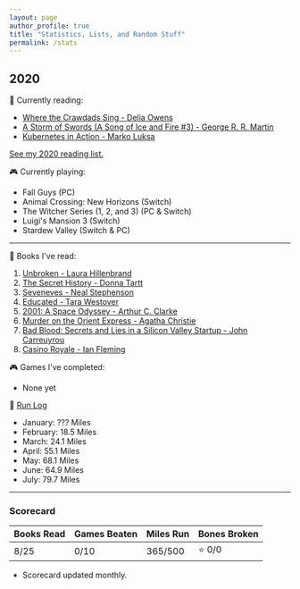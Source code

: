 ```yaml
---
layout: page
author_profile: true
title: "Statistics, Lists, and Random Stuff"
permalink: /stats
---
```


## 2020

:book: Currently reading:
- [Where the Crawdads Sing - Delia Owens][b11]
- [A Storm of Swords (A Song of Ice and Fire #3) - George R. R. Martin][b8]
- [Kubernetes in Action - Marko Luksa][b9]

[See my 2020 reading list.][b0]

:video_game: Currently playing:
- Fall Guys (PC)
- Animal Crossing: New Horizons (Switch)
- The Witcher Series (1, 2, and 3) (PC & Switch)
- Luigi's Mansion 3 (Switch)
- Stardew Valley (Switch & PC)

---

:book: Books I've read:
1. [Unbroken - Laura Hillenbrand][b1]
2. [The Secret History - Donna Tartt][b2]
3. [Seveneves - Neal Stephenson][b3]
4. [Educated - Tara Westover][b4]
5. [2001: A Space Odyssey - Arthur C. Clarke][b5]
6. [Murder on the Orient Express - Agatha Christie][b6]
7. [Bad Blood: Secrets and Lies in a Silicon Valley Startup - John Carreuyrou][b7]
8. [Casino Royale - Ian Fleming][b10]

:video_game: Games I've completed:
- None yet

:running: [Run Log][r0]
- January: ??? Miles
- February: 18.5 Miles
- March: 24.1 Miles
- April: 55.1 Miles
- May: 68.1 Miles
- June: 64.9 Miles
- July: 79.7 Miles 

---

### Scorecard

| Books Read | Games Beaten | Miles Run | Bones Broken |
|------------|--------------|-----------|--------------|
| 8/25       | 0/10         | 365/500   | :star: 0/0   |

* Scorecard updated monthly.

<!-- References/Links -->

<!-- books -->
[b0]:  https://www.goodreads.com/review/list/44353038-dakota-chambers?shelf=2020-reading-list
[b1]:  https://www.goodreads.com/book/show/8664353-unbroken
[b2]:  https://www.goodreads.com/book/show/653135.The_Secret_History
[b3]:  https://www.goodreads.com/book/show/22826126-seveneves
[b4]:  https://www.goodreads.com/book/show/35133922-educated
[b5]:  https://www.goodreads.com/book/show/70535.2001
[b6]:  https://www.goodreads.com/book/show/34217486-murder-on-the-orient-express
[b7]:  https://www.goodreads.com/book/show/37976541-bad-blood
[b8]:  https://www.goodreads.com/book/show/10396652-a-storm-of-swords
[b9]:  https://www.goodreads.com/book/show/34013922-kubernetes-in-action
[b10]: https://www.goodreads.com/book/show/3758.Casino_Royale
[b11]: https://www.goodreads.com/book/show/36809135-where-the-crawdads-sing
<!-- running -->
[r0]:  https://www.strava.com/athletes/30402150
